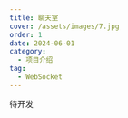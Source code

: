 ```yaml
---
title: 聊天室
cover: /assets/images/7.jpg
order: 1
date: 2024-06-01
category:
  - 项目介绍
tag:
  - WebSocket
---
```


<!-- more -->


待开发